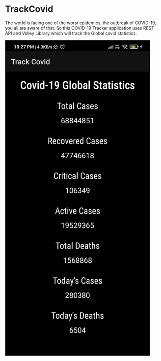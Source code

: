 # TrackCovid
The world is facing one of the worst epidemics, the outbreak of COVID-19, you all are aware of that. So this COVID-19 Tracker application uses REST API and Volley Library which will track the Global covid statistics.


![](https://github.com/kartik0406/TrackCovid/blob/main/img1.jpeg)
